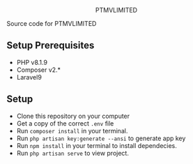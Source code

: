 

<p align="center">
    PTMVLIMITED
</p>

Source code for  PTMVLIMITED

## Setup Prerequisites

- PHP v8.1.9
- Composer v2.*
- Laravel9


## Setup

- Clone this repository on your computer
- Get a copy of the correct `.env` file
- Run `composer install` in your terminal.
- Run `php artisan key:generate --ansi` to generate app key
- Run `npm install` in your terminal to install dependecies.
- Run `php artisan serve` to view project.